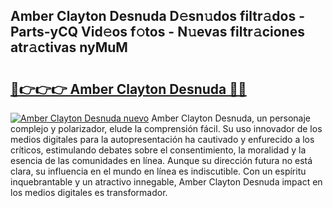 ## Amber Clayton Desnuda D𝚎sn𝚞dos filtr𝚊dos - Parts-yCQ Vid𝚎os f𝚘tos - N𝚞evas filtr𝚊ciones atr𝚊ctivas nyMuM

# <h2><a href="http://mb1ubi.tromn.icu/?c=Amber+Clayton+Desnuda">🔗👉👉👉 Amber Clayton Desnuda 🔗🔗</a></h2>

[![Amber Clayton Desnuda nuevo](https://i.imgur.com/pEAQMta.gif)](http://mb1ubi.tromn.icu/?c=Amber+Clayton+Desnuda)
Amber Clayton Desnuda, un personaje complejo y polarizador, elude la comprensión fácil. Su uso innovador de los medios digitales para la autopresentación ha cautivado y enfurecido a los críticos, estimulando debates sobre el consentimiento, la moralidad y la esencia de las comunidades en línea. Aunque su dirección futura no está clara, su influencia en el mundo en línea es indiscutible. Con un espíritu inquebrantable y un atractivo innegable, Amber Clayton Desnuda impact en los medios digitales es transformador.
